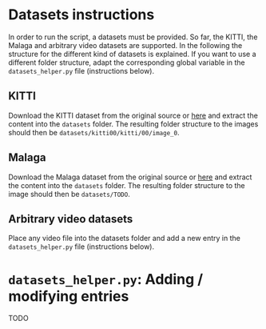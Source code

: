 # Datasets instructions
In order to run the script, a datasets must be provided. So far, the KITTI, the Malaga and arbitrary video datasets are supported. In the following the structure for the different kind of datasets is explained. If you want to use a different folder structure, adapt the corresponding global variable in the `datasets_helper.py` file (instructions below).

## KITTI
Download the KITTI dataset from the original source or [here](http://rpg.ifi.uzh.ch/docs/teaching/2016/kitti00.zip) and extract the content into the `datasets` folder. The resulting folder structure to the images should then be `datasets/kitti00/kitti/00/image_0`.

## Malaga
Download the Malaga dataset from the original source or [here](http://rpg.ifi.uzh.ch/docs/teaching/2016/malaga-urban-dataset-extract-07.zip) and extract the content into the `datasets` folder. The resulting folder structure to the image should then be `datasets/TODO`.

## Arbitrary video datasets
Place any video file into the datasets folder and add a new entry in the `datasets_helper.py` file (instructions below).

# `datasets_helper.py`: Adding / modifying entries
TODO
